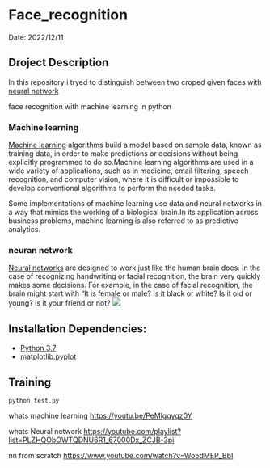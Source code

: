 # Face_recognition

Date: 2022/12/11

## Droject Description 
In this repository i tryed to distinguish between two croped given faces with [neural network](https://youtube.com/playlist?list=PLZHQObOWTQDNU6R1_67000Dx_ZCJB-3pi) 

face recognition with machine learning in python

### Machine learning
[Machine learning](https://youtu.be/PeMlggyqz0Y) algorithms build a model based on sample data, known as training data, in order to make predictions or decisions without being explicitly programmed to do so.Machine learning algorithms are used in a wide variety of applications, such as in medicine, email filtering, speech recognition, and computer vision, where it is difficult or impossible to develop conventional algorithms to perform the needed tasks.

Some implementations of machine learning use data and neural networks in a way that mimics the working of a biological brain.In its application across business problems, machine learning is also referred to as predictive analytics.

### neuran network
[Neural networks](https://youtube.com/playlist?list=PLZHQObOWTQDNU6R1_67000Dx_ZCJB-3pi) are designed to work just like the human brain does. In the case of recognizing handwriting or facial recognition, the brain very quickly makes some decisions. For example, in the case of facial recognition, the brain might start with “It is female or male? Is it black or white? Is it old or young? Is it your friend or not?
![](nural-network-banner-dog-cat.gif=750x450)


## Installation Dependencies:

* [Python 3.7](https://www.python.org/downloads/)
* [matplotlib.pyplot](https://packaging.python.org/en/latest/tutorials/installing-packages/)

## Training
```
python test.py
```
whats machine learning 
   https://youtu.be/PeMlggyqz0Y

whats Neural network 
    https://youtube.com/playlist?list=PLZHQObOWTQDNU6R1_67000Dx_ZCJB-3pi

nn from scratch 
    https://www.youtube.com/watch?v=Wo5dMEP_BbI
